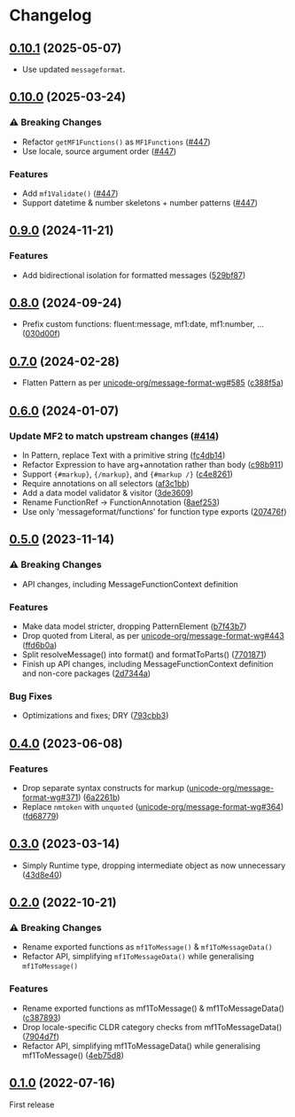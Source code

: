# Changelog

## [0.10.1](https://github.com/messageformat/messageformat/compare/@messageformat/icu-messageformat-1@0.10.0...@messageformat/icu-messageformat-1@0.10.1) (2025-05-07)

- Use updated `messageformat`.

## [0.10.0](https://github.com/messageformat/messageformat/compare/@messageformat/icu-messageformat-1@0.9.0...@messageformat/icu-messageformat-1@0.10.0) (2025-03-24)

### ⚠ Breaking Changes

- Refactor `getMF1Functions()` as `MF1Functions` ([#447](https://github.com/messageformat/messageformat/pull/447))
- Use locale, source argument order ([#447](https://github.com/messageformat/messageformat/pull/447))

### Features

- Add `mf1Validate()` ([#447](https://github.com/messageformat/messageformat/pull/447))
- Support datetime & number skeletons + number patterns ([#447](https://github.com/messageformat/messageformat/pull/447))

## [0.9.0](https://github.com/messageformat/messageformat/compare/@messageformat/icu-messageformat-1@0.8.0...@messageformat/icu-messageformat-1@0.9.0) (2024-11-21)

### Features

* Add bidirectional isolation for formatted messages ([529bf87](https://github.com/messageformat/messageformat/commit/529bf879ff99b77766693d9e0a059d37df30250b))

## [0.8.0](https://github.com/messageformat/messageformat/compare/@messageformat/icu-messageformat-1@0.7.0...@messageformat/icu-messageformat-1@0.8.0) (2024-09-24)

* Prefix custom functions: fluent:message, mf1:date, mf1:number, ... ([030d00f](https://github.com/messageformat/messageformat/commit/030d00f5450632184913c098342169ed50ef4a77))

## [0.7.0](https://github.com/messageformat/messageformat/compare/@messageformat/icu-messageformat-1@0.6.0...@messageformat/icu-messageformat-1@0.7.0) (2024-02-28)

* Flatten Pattern as per [unicode-org/message-format-wg#585](https://github.com/unicode-org/message-format-wg/issues/585) ([c388f5a](https://github.com/messageformat/messageformat/commit/c388f5a42b74c1e53d1ffaf1c2b3455a025e1c19))

## [0.6.0](https://github.com/messageformat/messageformat/compare/@messageformat/icu-messageformat-1@0.5.0...@messageformat/icu-messageformat-1@0.6.0) (2024-01-07)

### Update MF2 to match upstream changes ([#414](https://github.com/messageformat/messageformat/pull/414))

* In Pattern, replace Text with a primitive string ([fc4db14](https://github.com/messageformat/messageformat/commit/fc4db14df9f0445f3960f3ca7d2426b0b5c8c95c))
* Refactor Expression to have arg+annotation rather than body ([c98b911](https://github.com/messageformat/messageformat/commit/c98b911688f97c94a4703a4afa698f064551f849))
* Support `{#markup}`, `{/markup}`, and `{#markup /}` ([c4e8261](https://github.com/messageformat/messageformat/commit/c4e8261677e499c39ac3fcc16579910037d6498f))
* Require annotations on all selectors ([af3c1bb](https://github.com/messageformat/messageformat/commit/af3c1bb6dcb03dad7916778aebd722d532140ad6))
* Add a data model validator & visitor ([3de3609](https://github.com/messageformat/messageformat/commit/3de36095e3c6e98123cf97cb36f00b8184920ca5))
* Rename FunctionRef -> FunctionAnnotation ([8aef253](https://github.com/messageformat/messageformat/commit/8aef2531256df40ecffd75d90ec17ab48aff7af8))
* Use only 'messageformat/functions' for function type exports ([207476f](https://github.com/messageformat/messageformat/commit/207476f9c3adaead437fc7c7c84ac42a3b26c1c8))

## [0.5.0](https://github.com/messageformat/messageformat/compare/@messageformat/icu-messageformat-1@0.4.0...@messageformat/icu-messageformat-1@0.5.0) (2023-11-14)

### ⚠ Breaking Changes

* API changes, including MessageFunctionContext definition

### Features

* Make data model stricter, dropping PatternElement ([b7f43b7](https://github.com/messageformat/messageformat/commit/b7f43b76a356848cd7eabe95f972bbb2fa4822a9))
* Drop quoted from Literal, as per [unicode-org/message-format-wg#443](https://github.com/unicode-org/message-format-wg/issues/443) ([ffd6b0a](https://github.com/messageformat/messageformat/commit/ffd6b0a507e4f7374a0444beee3faa297ce51c4b))
* Split resolveMessage() into format() and formatToParts() ([7701871](https://github.com/messageformat/messageformat/commit/770187150e6b7dbf0645b1e56fc13fda00f81ce6))
* Finish up API changes, including MessageFunctionContext definition and non-core packages ([2d7344a](https://github.com/messageformat/messageformat/commit/2d7344a3da762b98e924437c879301855471c0d1))

### Bug Fixes

* Optimizations and fixes; DRY ([793cbb3](https://github.com/messageformat/messageformat/commit/793cbb35d94db365ee9017e677d4f4a1539cbbf7))

## [0.4.0](https://github.com/messageformat/messageformat/compare/@messageformat/icu-messageformat-1@0.3.0...@messageformat/icu-messageformat-1@0.4.0) (2023-06-08)

### Features

* Drop separate syntax constructs for markup ([unicode-org/message-format-wg#371](https://github.com/unicode-org/message-format-wg/issues/371)) ([6a2261b](https://github.com/messageformat/messageformat/commit/6a2261b237bd63ae9ffab3114568ea592e6e0045))
* Replace `nmtoken` with `unquoted` ([unicode-org/message-format-wg#364](https://github.com/unicode-org/message-format-wg/issues/364)) ([fd68779](https://github.com/messageformat/messageformat/commit/fd68779a22c2653a3d5fc86c4399bbb76bbc8bb0))

## [0.3.0](https://github.com/messageformat/messageformat/compare/@messageformat/icu-messageformat-1@0.2.0...@messageformat/icu-messageformat-1@0.3.0) (2023-03-14)

* Simply Runtime type, dropping intermediate object as now unnecessary ([43d8e40](https://github.com/messageformat/messageformat/commit/43d8e4077123692d7d82c48871e45892f75ed80b))

## [0.2.0](https://github.com/messageformat/messageformat/compare/@messageformat/icu-messageformat-1@0.1.0...@messageformat/icu-messageformat-1@0.2.0) (2022-10-21)

### ⚠ Breaking Changes

* Rename exported functions as `mf1ToMessage()` & `mf1ToMessageData()`
* Refactor API, simplifying `mf1ToMessageData()` while generalising `mf1ToMessage()`

### Features

* Rename exported functions as mf1ToMessage() & mf1ToMessageData() ([c387893](https://github.com/messageformat/messageformat/commit/c3878938cace41f7f5ca39bbca2a7184ccb4d29f))
* Drop locale-specific CLDR category checks from mf1ToMessageData() ([7904d7f](https://github.com/messageformat/messageformat/commit/7904d7f1d21b6b8ef67bc3ed2e21f55e7e4de175))
* Refactor API, simplifying mf1ToMessageData() while generalising mf1ToMessage() ([4eb75d8](https://github.com/messageformat/messageformat/commit/4eb75d8905513b332eaf8a7a2a93778e885c54a8))

## [0.1.0](https://github.com/messageformat/messageformat/tree/@messageformat/icu-messageformat-1@0.1.0) (2022-07-16)

First release
